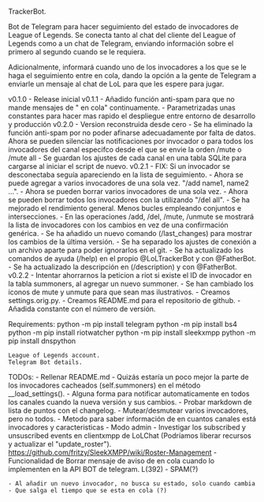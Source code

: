 TrackerBot.

Bot de Telegram para hacer seguimiento del estado de invocadores de League of Legends.
Se conecta tanto al chat del cliente del League of Legends como a un chat de Telegram, enviando
información sobre el primero al segundo cuando se le requiera.

Adicionalmente, informará cuando uno de los invocadores a los que se le haga el seguimiento entre
en cola, dando la opción a la gente de Telegram a enviarle un mensaje al chat de LoL para que
les espere para jugar.

v0.1.0
	- Release inicial
v0.1.1
	- Añadido función anti-spam para que no mande mensajes de "<Summoner> en cola" continuamente.
	- Parametrizadas unas constantes para hacer mas rapido el despliegue entre entorno de 
	  desarrollo y producción
v0.2.0
	- Version reconstruida desde cero
	- Se ha eliminado la función anti-spam por no poder afinarse adecuadamente por falta de datos.
	  Ahora se pueden silenciar las notificaciones por invocador o para todos los invocadores del
	  canal especifco desde el que se envie la orden /mute <summoner ID> o /mute all
	- Se guardan los ajustes de cada canal en una tabla SQLite para cargarse al iniciar el script
	  de nuevo.
v0.2.1
	- FIX: Si un invocador se desconectaba seguía apareciendo en la lista de seguimiento.
	- Ahora se puede agregar a varios invocadores de una sola vez. "/add name1, name2 ...".
	- Ahora se pueden borrar varios invocadores de una sola vez.
	- Ahora se pueden borrar todos los invocadores con la utilizando "/del all".
	- Se ha mejorado el rendimiento general. Menos bucles empleando conjuntos e intersecciones.
	- En las operaciones /add, /del, /mute, /unmute se mostrará la lista de invocadores con los cambios en vez de una confirmación genérica.
	- Se ha añadido un nuevo comando (/last_changes) para mostrar los cambios de la última versión.
	- Se ha separado los ajustes de conexión a un archivo aparte para poder ignorarlos en el git.
	- Se ha actualizado los comandos de ayuda (/help) en el propio @LoLTrackerBot y con @FatherBot.
	- Se ha actualizado la descripción en (/description) y con @FatherBot.
v0.2.2
	- Intentar ahorrarnos la peticion a riot si existe el ID de invocador en la tabla summoners, al agregar un nuevo summoner.
	- Se han cambiado los iconos de mute y unmute para que sean mas ilustrativos.
	- Creamos settings.orig.py.
	- Creamos README.md para el repositorio de github.
	- Añadida constante con el número de versión.

Requirements:
	python -m pip install telegram
	python -m pip install bs4
	python -m pip install riotwatcher
	python -m pip install sleekxmpp
	python -m pip install dnspython

    League of Legends account.
    Telegram Bot details.
    
TODOs:
    - Rellenar README.md
    - Quizás estaría un poco mejor la parte de los invocadores cacheados (self.summoners) en el método __load_settings().
    - Alguna forma para notificar automaticamente en todos los canales cuando la nueva versión y sus cambios.
    - Probar markdown de lista de puntos con el changelog.
    - Mutear/desmutear varios invocadores, pero no todos.
    - Metodo para saber información de en cuantos canales está invocadores y caracteristicas
    - Modo admin
    - Investigar los subscribed y unsuscribed events en clientxmpp de LoLChat (Podríamos liberar recursos y actualizar el "update_roster"). https://github.com/fritzy/SleekXMPP/wiki/Roster-Management
    - Funcionalidad de Borrar mensaje de aviso de en cola cuando lo implementen en la API BOT de telegram. L(392)
    - SPAM(?)
    
    - Al añadir un nuevo invocador, no busca su estado, solo cuando cambia
    - Que salga el tiempo que se esta en cola (?)
